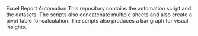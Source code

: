 Excel Report Automation
This repository contains the automation script and the datasets. The scripts also concatenate multiple sheets and also create a pivot table for calculation. The scripts also produces a bar graph for visual insights.
